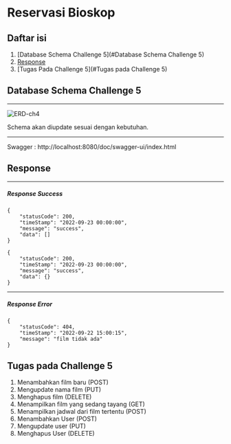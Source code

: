 # Reservasi Bioskop #

## Daftar isi ##
1. [Database Schema Challenge 5](#Database Schema Challenge 5)
2. [Response](#Response)
3. [Tugas Pada Challenge 5](#Tugas pada Challenge 5)

## Database Schema Challenge 5 ##
<hr>
<img src="https://user-images.githubusercontent.com/59663235/193450349-86ca1d5e-5415-4703-819f-4db47d2d760b.png" alt="ERD-ch4"/>
<br>
<ul>
</ul>
Schema akan diupdate sesuai dengan kebutuhan.
<hr>

<p> 
    Swagger : <a>http://localhost:8080/doc/swagger-ui/index.html</a>
</p>

## Response ##
<hr>
<h5> Response Success </h5>

```
{
    "statusCode": 200,
    "timeStamp": "2022-09-23 00:00:00",
    "message": "success",
    "data": []
}
```
```
{
    "statusCode": 200,
    "timeStamp": "2022-09-23 00:00:00",
    "message": "success",
    "data": {}
}
```

<hr>
<h5> Response Error </h5>

```
{
    "statusCode": 404,
    "timeStamp": "2022-09-22 15:00:15",
    "message": "film tidak ada"
}
```

## Tugas pada Challenge 5 ##
<ol>
    <li>Menambahkan film baru (POST)</li>
    <li>Mengupdate nama film (PUT)</li>
    <li>Menghapus film (DELETE)</li>
    <li>Menampilkan film yang sedang tayang (GET)</li>
    <li>Menampilkan jadwal dari film tertentu (POST)</li>
    <li>Menambahkan User (POST)</li>
    <li>Mengupdate user (PUT)</li>
    <li>Menghapus User (DELETE)</li>
</ol>
